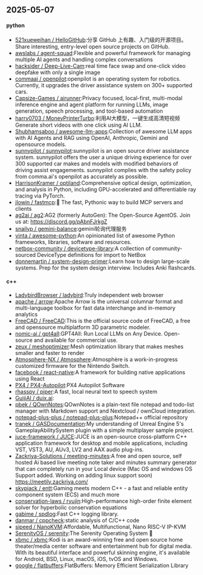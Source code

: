 ## 2025-05-07

#### python
* [521xueweihan / HelloGitHub](https://github.com/521xueweihan/HelloGitHub):分享 GitHub 上有趣、入门级的开源项目。Share interesting, entry-level open source projects on GitHub.
* [awslabs / agent-squad](https://github.com/awslabs/agent-squad):Flexible and powerful framework for managing multiple AI agents and handling complex conversations
* [hacksider / Deep-Live-Cam](https://github.com/hacksider/Deep-Live-Cam):real time face swap and one-click video deepfake with only a single image
* [commaai / openpilot](https://github.com/commaai/openpilot):openpilot is an operating system for robotics. Currently, it upgrades the driver assistance system on 300+ supported cars.
* [Capsize-Games / airunner](https://github.com/Capsize-Games/airunner):Privacy focused, local-first, multi-modal inference engine and agent platform for running LLMs, image generation, speech processing, and tool-based automation
* [harry0703 / MoneyPrinterTurbo](https://github.com/harry0703/MoneyPrinterTurbo):利用AI大模型，一键生成高清短视频 Generate short videos with one click using AI LLM.
* [Shubhamsaboo / awesome-llm-apps](https://github.com/Shubhamsaboo/awesome-llm-apps):Collection of awesome LLM apps with AI Agents and RAG using OpenAI, Anthropic, Gemini and opensource models.
* [sunnypilot / sunnypilot](https://github.com/sunnypilot/sunnypilot):sunnypilot is an open source driver assistance system. sunnypilot offers the user a unique driving experience for over 300 supported car makes and models with modified behaviors of driving assist engagements. sunnypilot complies with the safety policy from comma.ai's openpilot as accurately as possible.
* [HarrisonKramer / optiland](https://github.com/HarrisonKramer/optiland):Comprehensive optical design, optimization, and analysis in Python, including GPU-accelerated and differentiable ray tracing via PyTorch.
* [jlowin / fastmcp](https://github.com/jlowin/fastmcp):🚀 The fast, Pythonic way to build MCP servers and clients
* [ag2ai / ag2](https://github.com/ag2ai/ag2):AG2 (formerly AutoGen): The Open-Source AgentOS. Join us at: https://discord.gg/pAbnFJrkgZ
* [snailyp / gemini-balance](https://github.com/snailyp/gemini-balance):gemini轮询代理服务
* [vinta / awesome-python](https://github.com/vinta/awesome-python):An opinionated list of awesome Python frameworks, libraries, software and resources.
* [netbox-community / devicetype-library](https://github.com/netbox-community/devicetype-library):A collection of community-sourced DeviceType definitions for import to NetBox
* [donnemartin / system-design-primer](https://github.com/donnemartin/system-design-primer):Learn how to design large-scale systems. Prep for the system design interview. Includes Anki flashcards.

#### c++
* [LadybirdBrowser / ladybird](https://github.com/LadybirdBrowser/ladybird):Truly independent web browser
* [apache / arrow](https://github.com/apache/arrow):Apache Arrow is the universal columnar format and multi-language toolbox for fast data interchange and in-memory analytics
* [FreeCAD / FreeCAD](https://github.com/FreeCAD/FreeCAD):This is the official source code of FreeCAD, a free and opensource multiplatform 3D parametric modeler.
* [nomic-ai / gpt4all](https://github.com/nomic-ai/gpt4all):GPT4All: Run Local LLMs on Any Device. Open-source and available for commercial use.
* [zeux / meshoptimizer](https://github.com/zeux/meshoptimizer):Mesh optimization library that makes meshes smaller and faster to render
* [Atmosphere-NX / Atmosphere](https://github.com/Atmosphere-NX/Atmosphere):Atmosphère is a work-in-progress customized firmware for the Nintendo Switch.
* [facebook / react-native](https://github.com/facebook/react-native):A framework for building native applications using React
* [PX4 / PX4-Autopilot](https://github.com/PX4/PX4-Autopilot):PX4 Autopilot Software
* [rhasspy / piper](https://github.com/rhasspy/piper):A fast, local neural text to speech system
* [GuijiAI / duix.ai](https://github.com/GuijiAI/duix.ai):
* [pbek / QOwnNotes](https://github.com/pbek/QOwnNotes):QOwnNotes is a plain-text file notepad and todo-list manager with Markdown support and Nextcloud / ownCloud integration.
* [notepad-plus-plus / notepad-plus-plus](https://github.com/notepad-plus-plus/notepad-plus-plus):Notepad++ official repository
* [tranek / GASDocumentation](https://github.com/tranek/GASDocumentation):My understanding of Unreal Engine 5's GameplayAbilitySystem plugin with a simple multiplayer sample project.
* [juce-framework / JUCE](https://github.com/juce-framework/JUCE):JUCE is an open-source cross-platform C++ application framework for desktop and mobile applications, including VST, VST3, AU, AUv3, LV2 and AAX audio plug-ins.
* [Zackriya-Solutions / meeting-minutes](https://github.com/Zackriya-Solutions/meeting-minutes):A free and open source, self hosted Ai based live meeting note taker and minutes summary generator that can completely run in your Local device (Mac OS and windows OS Support added. Working on adding linux support soon) https://meetily.zackriya.com/
* [skypjack / entt](https://github.com/skypjack/entt):Gaming meets modern C++ - a fast and reliable entity component system (ECS) and much more
* [conservation-laws / ryujin](https://github.com/conservation-laws/ryujin):High-performance high-order finite element solver for hyperbolic conservation equations
* [gabime / spdlog](https://github.com/gabime/spdlog):Fast C++ logging library.
* [danmar / cppcheck](https://github.com/danmar/cppcheck):static analysis of C/C++ code
* [sipeed / NanoKVM](https://github.com/sipeed/NanoKVM):Affordable, Multifunctional, Nano RISC-V IP-KVM
* [SerenityOS / serenity](https://github.com/SerenityOS/serenity):The Serenity Operating System 🐞
* [xbmc / xbmc](https://github.com/xbmc/xbmc):Kodi is an award-winning free and open source home theater/media center software and entertainment hub for digital media. With its beautiful interface and powerful skinning engine, it's available for Android, BSD, Linux, macOS, iOS, tvOS and Windows.
* [google / flatbuffers](https://github.com/google/flatbuffers):FlatBuffers: Memory Efficient Serialization Library
